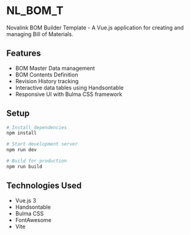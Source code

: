 # NL_BOM_T

Novalink BOM Builder Template - A Vue.js application for creating and managing Bill of Materials.

## Features

- BOM Master Data management
- BOM Contents Definition
- Revision History tracking
- Interactive data tables using Handsontable
- Responsive UI with Bulma CSS framework

## Setup

```bash
# Install dependencies
npm install

# Start development server
npm run dev

# Build for production
npm run build
```

## Technologies Used

- Vue.js 3
- Handsontable
- Bulma CSS
- FontAwesome
- Vite